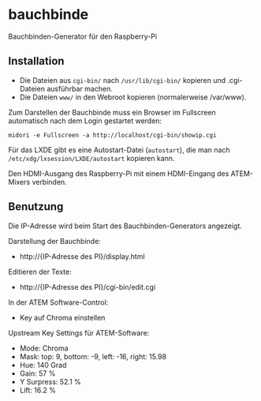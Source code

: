 # bauchbinde

Bauchbinden-Generator für den Raspberry-Pi

## Installation

- Die Dateien aus `cgi-bin/` nach `/usr/lib/cgi-bin/` kopieren und .cgi-Dateien ausführbar machen.
- Die Dateien `www/` in den Webroot kopieren (normalerweise /var/www).

Zum Darstellen der Bauchbinde muss ein Browser im Fullscreen automatisch nach dem Login gestartet werden:

```
midori -e Fullscreen -a http://localhost/cgi-bin/showip.cgi
```

Für das LXDE gibt es eine Autostart-Datei (`autostart`), die man nach `/etc/xdg/lxsession/LXDE/autostart` kopieren kann.

Den HDMI-Ausgang des Raspberry-Pi mit einem HDMI-Eingang des ATEM-Mixers verbinden.

## Benutzung

Die IP-Adresse wird beim Start des Bauchbinden-Generators angezeigt.

Darstellung der Bauchbinde:

- http://{IP-Adresse des PI}/display.html

Editieren der Texte:

- http://{IP-Adresse des PI}/cgi-bin/edit.cgi

In der ATEM Software-Control:

- Key auf Chroma einstellen


Upstream Key Settings für ATEM-Software:

- Mode: Chroma
- Mask: top: 9, bottom: -9, left: -16, right: 15.98
- Hue: 140 Grad
- Gain: 57 %
- Y Surpress: 52.1 %
- Lift: 16.2 %